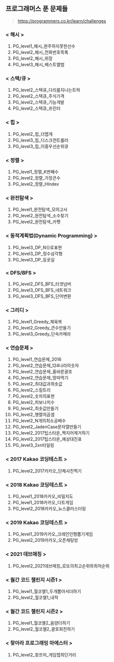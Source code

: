 ## 프로그래머스 푼 문제들
> https://programmers.co.kr/learn/challenges

### < 해시 >
1. PG_level1_해시_완주하지못한선수
2. PG_level2_해시_전화번호목록
3. PG_level2_해시_위장
4. PG_level3_해시_베스트앨범

### < 스택/큐 >
1. PG_level2_스택큐_다리를지나는트럭
2. PG_level2_스택큐_주식가격
3. PG_level2_스택큐_기능개발
4. PG_level2_스택큐_프린터

### < 힙 >
1. PG_level2_힙_더맵게
2. PG_level3_힙_디스크컨트롤러
3. PG_level3_힙_이중우선순위큐

### < 정렬 >
1. PG_level1_정렬_K번째수
2. PG_level2_정렬_가장큰수
3. PG_level2_정렬_HIndex

### < 완전탐색 >
1. PG_level1_완전탐색_모의고사
2. PG_level2_완전탐색_소수찾기
3. PG_level2_완전탐색_카펫

### < 동적계획법(Dynamic Programming) >
1. PG_level3_DP_N으로표현
2. PG_level3_DP_정수삼각형
3. PG_level3_DP_등굣길

### < DFS/BFS >
1. PG_level2_DFS_BFS_타겟넘버
2. PG_level3_DFS_BFS_네트워크
3. PG_level3_DFS_BFS_단어변환

### < 그리디 >
1. PG_level1_Greedy_체육복
2. PG_level2_Greedy_큰수만들기
3. PG_level3_Greedy_단속카메라

### < 연습문제 > 
1. PG_level1_연습문제_2016
2. PG_level2_연습문제_124나라의숫자
3. PG_level2_연습문제_올바른괄호
4. PG_level2_연습문제_땅따먹기
5. PG_level2_최대값과최솟값
6. PG_level2_스킬트리
7. PG_level2_숫자의표현
8. PG_level2_피보나치수 
9. PG_level2_최솟값만들기
10. PG_level2_행렬의곱셈
11. PG_level2_N개의최소공배수
12. PG_level2_JadenCase문자열만들기
13. PG_level2_2017팁스타운_짝지어제거하기
14. PG_level2_2017팁스타운_예상대진표
15. PG_level3_2xn타일링

### < 2017 Kakao 코딩테스트 >
1. PG_level2_2017카카오_단체사진찍기

### < 2018 Kakao 코딩테스트 >
1. PG_level1_2018카카오_비밀지도
2. PG_level1_2018카카오_다트게임
3. PG_level2_2018카카오_뉴스클러스터링

### < 2019 Kakao 코딩테스트 >
1. PG_level1_2019카카오_크레인인형뽑기게임
2. PG_level2_2019카카오_오픈채팅방

### < 2021 데브매칭 >
1. PG_level2_2021데브매칭_로또의최고순위와최저순위

### < 월간 코드 챌린지 시즌1 >
1. PG_level1_월코챌1_두개뽑아서더하기
2. PG_level2_월코챌1_내적 

### < 월간 코드 챌린지 시즌2 >
1. PG_level1_월코챌2_음양더하기
2. PG_level2_월코챌2_괄호회전하기

### < 찾아라 프로그래밍 마에스터 >
1. PG_level2_찾프마_게임맵최단거리
